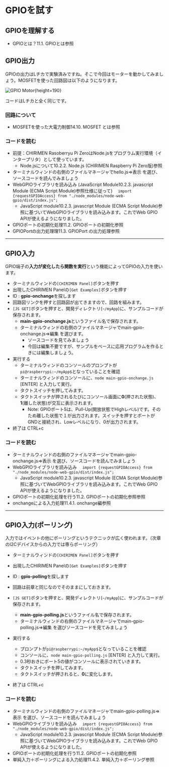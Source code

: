 # GPIOを試す

## GPIOを理解する
* GPIOとは？<span class="footnote">11.1. GPIOとは参照</span>

## GPIO出力

GPIOの出力はLチカで実験済みですね。そこで今回はモーターを動かしてみましょう。MOSFETを使った回路図は以下のようになります。

![GPIO Motor](../../pizero/esm-examples/hello-real-world/PiZero_gpio0Motor.png){height=190}

コードはLチカと全く同じです。

### 回路について
* MOSFETを使った大電力制御<span class="footnote">14.10. MOSFET とは参照</span>

### コードを読む
* 前提：CHIRIMEN Rasoberryu Pi ZeroはNode.jsをプログラム実行環境（インタープリタ）として使っています。
  * Node.jsについて<span class="footnote">10.2.2. Node.js (CHIRIMEN Raspberry Pi Zero版)参照</span>
* ターミナルウィンドの右側のファイルマネージャでhello.js⇒表示 を選び、ソースコードを読んでみましょう
* WebGPIOライブラリを読み込み (JavaScript Module<span class="footnote">10.2.3. javascript Module (ECMA Script Module)参照</span>仕様に従って)
　`import {requestGPIOAccess} from "./node_modules/node-web-gpio/dist/index.js";`
  * JavaScript module<span class="footnote">10.2.3. javascript Module (ECMA Script Module)参照</span>に基づいてWebGPIOライブラリを読み込みます。これでWeb GPIO APIが使えるようになりました。
* GPIOポートの初期化処理<span class="footnote">11.2. GPIOポートの初期化参照</span>
* GPIOPortの出力処理理<span class="footnote">11.3. GPIOPort の出力処理参照</span>

<hr class="page-wrap" />

## GPIO入力

GPIO端子の**入力が変化したら関数を実行**という機能によってGPIOの入力を使います。

* ターミナルウィンドの```[CHIRIMEN Panel]```ボタンを押す
* 出現したCHIRIMEN Panelの```[Get Examples]```ボタンを押す
* ID : **gpio-onchange**を探します
* 回路図リンクを押すと回路図が出てきますので、回路を組みます。
* ```[JS GET]```ボタンを押すと、開発ディレクトリ(```~/myApp```)に、サンプルコードが保存されます。
  * **main-gpio-onchange.js**というファイル名で保存されます。
  * ターミナルウィンドの右側のファイルマネージャでmain-gpio-onchange.js⇒編集 を選びます。
    * ソースコードを見てみましょう
    * 今回は編集不要ですが、サンプルをベースに応用プログラムを作るときには編集しましょう。
* 実行する
  * ターミナルウィンドのコンソールのプロンプトが```pi@raspberrypi:~/myApp$```となっていることを確認
  * ターミナルウィンドのコンソールに、```node main-gpio-onchange.js``` [ENTER] と入力して実行。
  * タクトスイッチを押してみます。
  * タクトスイッチが押されるたびにコンソール画面に**0**(押された状態)、**1**(離した状態)が交互に表示されます。
    * Note: GPIOポート5は、Pull-Up(開放状態でHighレベル)です。そのため離した状態で１が出力されます。スイッチを押すとポートがGNDと接続され、Lowレベルになり、0が出力されます。
* 終了は CTRL+c

### コードを読む
* ターミナルウィンドの右側のファイルマネージャでmain-gpio-onchange.js⇒表示 を選び、ソースコードを読んでみましょう
* WebGPIOライブラリを読み込み
　`import {requestGPIOAccess} from "./node_modules/node-web-gpio/dist/index.js";`
  * JavaScript module<span class="footnote">10.2.3. javascript Module (ECMA Script Module)参照</span>に基づいてWebGPIOライブラリを読み込みます。これでWeb GPIO APIが使えるようになりました。
* GPIOポートの初期化処理を行う<span class="footnote">11.2. GPIOポートの初期化参照参照</span>
* onchangeによる入力処理<span class="footnote">11.4.1. onchange編参照</span>

<hr class="page-wrap" />

## GPIO入力(ポーリング)
入力ではイベントの他にポーリングというテクニックが広く使われます。（次章のI2Cデバイスからの入力では専らポーリング）

* ターミナルウィンドの```[CHIRIMEN Panel]```ボタンを押す
* 出現したCHIRIMEN Panelの```[Get Examples]```ボタンを押す
* ID : **gpio-polling**を探します
* 回路は前章と同じなのでそのままにしておきます。
* ```[JS GET]```ボタンを押すと、開発ディレクトリ(```~/myApp```)に、サンプルコードが保存されます。
  * **main-gpio-polling.js**というファイル名で保存されます。
  * ターミナルウィンドの右側のファイルマネージャでmain-gpio-polling.js⇒編集 を選びソースコードを見てみましょう

* 実行する
  * プロンプトが```pi@raspberrypi:~/myApp$```となっていることを確認
  * コンソールに、```node main-gpio-polling.js``` [ENTER] と入力して実行。
  * 0.3秒おきにポート5の値がコンソールに表示されていきます。
  * タクトスイッチを押してみます。
  * タクトスイッチが押されると、**0**に変化します。
* 終了は CTRL+c

### コードを読む
* ターミナルウィンドの右側のファイルマネージャでmain-gpio-polling.js⇒表示 を選び、ソースコードを読んでみましょう
* WebGPIOライブラリを読み込み
　`import {requestGPIOAccess} from "./node_modules/node-web-gpio/dist/index.js";`
  * JavaScript module<span class="footnote">10.2.3. javascript Module (ECMA Script Module)参照</span>に基づいてWebGPIOライブラリを読み込みます。これでWeb GPIO APIが使えるようになりました。
* GPIOポートの初期化処理を行う<span class="footnote">11.2. GPIOポートの初期化参照</span>
* 単純入力＋ポーリングによる入力処理<span class="footnote">11.4.2. 単純入力＋ポーリング参照</span>
